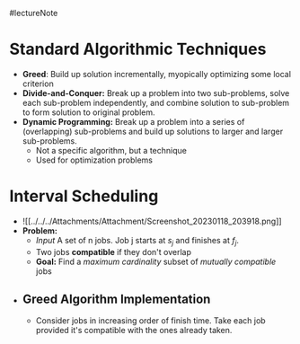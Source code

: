 #lectureNote
# Standard Algorithmic Techniques
- **Greed**: Build up solution incrementally, myopically optimizing some local criterion
- **Divide-and-Conquer:** Break up a problem into two sub-problems, solve each sub-problem independently, and combine solution to sub-problem to form solution to original problem.
- **Dynamic Programming:** Break up a problem into a series of (overlapping) sub-problems and build up solutions to larger and larger sub-problems.
	- Not a specific algorithm, but a technique
	- Used for optimization problems
# Interval Scheduling
- ![[../../../Attachments/Attachment/Screenshot_20230118_203918.png]]
- **Problem:**
	- *Input* A set of n jobs. Job j starts at $s_j$ and finishes at $f_j$.
	- Two jobs **compatible** if they don't overlap
	- **Goal:** Find a *maximum cardinality* subset of *mutually compatible* jobs
- ## Greed Algorithm Implementation
	- Consider jobs in increasing order of finish time. Take each job provided it's compatible with the ones already taken.
